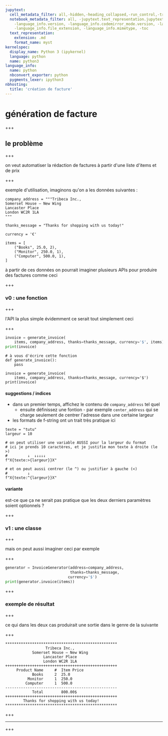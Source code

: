 ```yaml
---
jupytext:
  cell_metadata_filter: all,-hidden,-heading_collapsed,-run_control,-trusted
  notebook_metadata_filter: all, -jupytext.text_representation.jupytext_version, -jupytext.text_representation.format_version,
    -language_info.version, -language_info.codemirror_mode.version, -language_info.codemirror_mode,
    -language_info.file_extension, -language_info.mimetype, -toc
  text_representation:
    extension: .md
    format_name: myst
kernelspec:
  display_name: Python 3 (ipykernel)
  language: python
  name: python3
language_info:
  name: python
  nbconvert_exporter: python
  pygments_lexer: ipython3
nbhosting:
  title: 'création de facture'
---
```


# génération de facture

+++

## le problème

+++

on veut automatiser la rédaction de factures à partir d'une liste d'items et de prix

+++

exemple d'utilisation, imaginons qu'on a les données suivantes :

```{code-cell} ipython3
company_address = """Tribeca Inc.,
Somerset House – New Wing
Lancaster Place
London WC2R 1LA
"""

thanks_message = "Thanks for shopping with us today!"

currency = '€'

items = [
    ("Books", 25.0, 2),
    ("Monitor", 250.0, 1),
    ("Computer", 500.0, 1),
]
```

à partir de ces données on pourrait imaginer plusieurs APIs pour produire des factures comme ceci

+++

### v0 : une fonction

+++

l'API la plus simple évidemment ce serait tout simplement ceci

+++

```python
invoice = generate_invoice(
    items, company_address, thanks=thanks_message, currency='$', items)
print(invoice)
```

```{code-cell} ipython3
# à vous d'écrire cette fonction
def generate_invoice():
    pass
```

```{code-cell} ipython3
invoice = generate_invoice(
    items, company_address, thanks=thanks_message, currency='$')
print(invoice)
```

#### suggestions / indices

* dans un premier temps, affichez le contenu de `company_address` tel quel
  * ensuite définissez une fontion - par exemple `center_address` qui se charge seulement de centrer l'adresse dans une certaine largeur
* les formats de f-string ont un trait très pratique ici

```{code-cell} ipython3
texte = "tutu"
largeur = 10
```

```{code-cell} ipython3
# on peut utiliser une variable AUSSI pour la largeur du format
# ici je prends 10 caractères, et je justifie mon texte à droite (le >)
#         ↓  ↓↓↓↓↓
f"X{texte:>{largeur}}X"
```

```{code-cell} ipython3
# et on peut aussi centrer (le ^) ou justifier à gauche (<)
#         ↓
f"X{texte:^{largeur}}X"
```

#### variante

est-ce que ça ne serait pas pratique que les deux derniers paramètres soient optionnels ?

+++

### v1 : une classe

+++

mais on peut aussi imaginer ceci par exemple

+++

```python
generator = InvoiceGenerator(address=company_address, 
                             thanks=thanks_message,
                            currency='$')
print(generator.invoice(items))
```

+++

### exemple de résultat

+++

ce qui dans les deux cas produirait une sortie dans le genre de la suivante

+++

```
**************************************************
                  Tribeca Inc.,                   
            Somerset House – New Wing             
                 Lancaster Place                  
                 London WC2R 1LA                  
++++++++++++++++++++++++++++++++++++++++++++++++++
     Product Name     #  Item Price       
            Books     2  25.0             
          Monitor     1  250.0            
         Computer     1  500.0            
--------------------------------------------------
            Total        800.00$
++++++++++++++++++++++++++++++++++++++++++++++++++
        Thanks for shopping with us today!        
**************************************************

```

+++

---

+++

